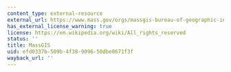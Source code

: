 ```yaml
---
content_type: external-resource
external_url: https://www.mass.gov/orgs/massgis-bureau-of-geographic-information
has_external_license_warning: true
license: https://en.wikipedia.org/wiki/All_rights_reserved
status: ''
title: MassGIS
uid: efd0337b-509b-4f38-9096-50dbe0671f3f
wayback_url: ''
---
```

